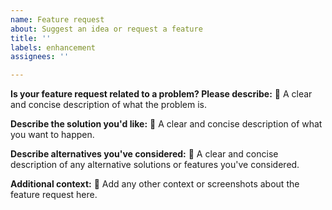 ```yaml
---
name: Feature request
about: Suggest an idea or request a feature
title: ''
labels: enhancement
assignees: ''

---
```


**Is your feature request related to a problem? Please describe:**
📝 A clear and concise description of what the problem is.

**Describe the solution you'd like:**
📝 A clear and concise description of what you want to happen.

**Describe alternatives you've considered:**
📝 A clear and concise description of any alternative solutions or features you've considered.

**Additional context:**
📝 Add any other context or screenshots about the feature request here.
